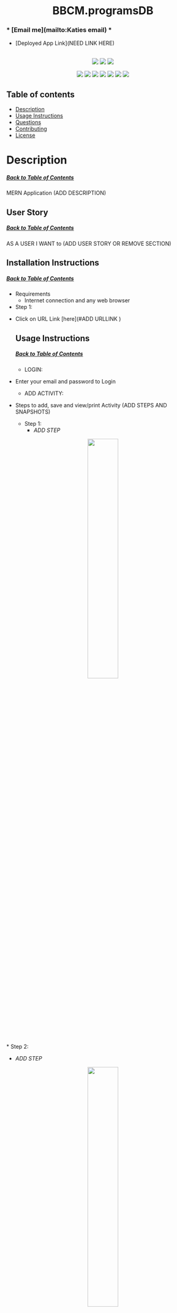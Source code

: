 <h1 align='center'>BBCM.programsDB</h1>

###  * [Email me](mailto:Katies email) * 
  * [Deployed App Link](NEED LINK HERE) 
<br></br>

<p align="center">
    <img src="https://img.shields.io/github/repo-size/katredford/BBCM.programsDB" />
    <img src="https://img.shields.io/github/issues/katredford/BBCM.programsDB" />
    <img src="https://img.shields.io/github/last-commit/katredford/BBCM.programsDB" >
    </a>
</p>
  
<p align="center">
<img src="https://img.shields.io/badge/MERN-STACK-green" />
    <img src="https://img.shields.io/badge/Javascript-blue" />
    <img src="https://img.shields.io/badge/-Express-pink" />
    <img src="https://img.shields.io/badge/Apollo-purple"  />
    <img src="https://img.shields.io/badge/-node.js-red" >
    <img src="https://img.shields.io/badge/-GraphQL.js-red" >
   <img src="https://img.shields.io/badge/-MONGO.js-red" >
</p>

## Table of contents
  * [Description](#Description)
  * [Usage Instructions](#Usage-Instructions)
  * [Questions](#Questions)
  * [Contributing](#Contributing)
  * [License](#License)
 
  # Description
  ##### [Back to Table of Contents](#Table-of-Contents)
MERN Application (ADD DESCRIPTION)

  ## User Story
  ##### [Back to Table of Contents](#Table-of-Contents)
  AS A USER 
  I WANT to 
  (ADD USER STORY OR REMOVE SECTION)

  ## Installation Instructions
  ##### [Back to Table of Contents](#Table-of-Contents)
  * Requirements
      - Internet connection and any web browser
  * Step 1:
- Click on URL Link [here](#ADD URLLINK )

  ## Usage Instructions
  ##### [Back to Table of Contents](#Table-of-Contents)
  * LOGIN:
- Enter your email and password to Login
    * ADD ACTIVITY:
- Steps to add, save and view/print Activity
(ADD STEPS AND SNAPSHOTS)
  * Step 1:
    - *ADD STEP*
<p align="center" width="100%">
    <img src="ADDLINKTOSNAPSHOT" width="40%"/>
</p>
    * Step 2:

- *ADD STEP*
<p align="center" width="100%">
    <img src="ADDLINKTOSNAPSHOT" width="40%"/>
</p>
  * Step 3:
       
- *ADD STEP*
<p align="center" width="100%">
    <img src="ADDLINKTOSNAPSHOT" width="40%"/>
</p> 

  ## Contributing
  ##### [Back to Table of Contents](#Table-of-Contents)

  ## Questions
  ##### [Back to Table of Contents](#Table-of-Contents)
  * If you have any questions, please contact me at *KatiesEMail*

  ## License 
  ##### [Back to Table of Contents](#Table-of-Contents)
  * License Type: MIT
    ![License: MIT](https://img.shields.io/badge/License-MIT-green.svg)
    [License: MIT](https://opensource.org/licenses/MIT)
    Permission is hereby granted, free of charge, to any person obtaining a copy of this software and associated documentation files (the "Software"), to deal in the Software without restriction, including without limitation the rights to use, copy, modify, merge, publish, distribute, sublicense, and/or sell copies of the Software, and to permit persons to whom the Software is furnished to do so, subject to the following conditions:The above copyright notice and this permission notice shall be included in all copies or substantial portions of the Software.THE SOFTWARE IS PROVIDED "AS IS", WITHOUT WARRANTY OF ANY KIND, EXPRESS OR IMPLIED, INCLUDING BUT NOT LIMITED TO THE WARRANTIES OF MERCHANTABILITY, FITNESS FOR A PARTICULAR PURPOSE AND NONINFRINGEMENT. IN NO EVENT SHALL THE AUTHORS OR COPYRIGHT HOLDERS BE LIABLE FOR ANY CLAIM, DAMAGES OR OTHER LIABILITY, WHETHER IN AN ACTION OF CONTRACT, TORT OR OTHERWISE, ARISING FROM, OUT OF OR IN CONNECTION WITH THE SOFTWARE OR THE USE OR OTHER DEALINGS IN THE SOFTWARE.

